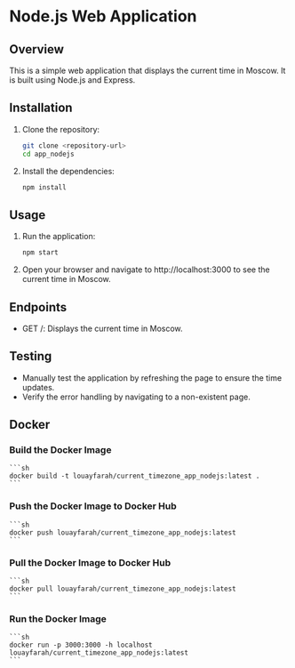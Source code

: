 # Node.js Web Application

## Overview

This is a simple web application that displays the current time in Moscow. It is built using Node.js and Express.

## Installation

1. Clone the repository:
    ```sh
    git clone <repository-url>
    cd app_nodejs
    ```

2. Install the dependencies:
    ```sh
    npm install
    ```


## Usage

1. Run the application:
    ```sh
    npm start
    ```

2. Open your browser and navigate to http://localhost:3000 to see the current time in Moscow.


## Endpoints

* GET /: Displays the current time in Moscow.


## Testing

* Manually test the application by refreshing the page to ensure the time updates.
* Verify the error handling by navigating to a non-existent page.


## Docker

### Build the Docker Image
    ```sh
    docker build -t louayfarah/current_timezone_app_nodejs:latest .
    ```

### Push the Docker Image to Docker Hub
    ```sh
    docker push louayfarah/current_timezone_app_nodejs:latest
    ```

### Pull the Docker Image to Docker Hub
    ```sh
    docker pull louayfarah/current_timezone_app_nodejs:latest
    ```

### Run the Docker Image
    ```sh
    docker run -p 3000:3000 -h localhost louayfarah/current_timezone_app_nodejs:latest
    ```